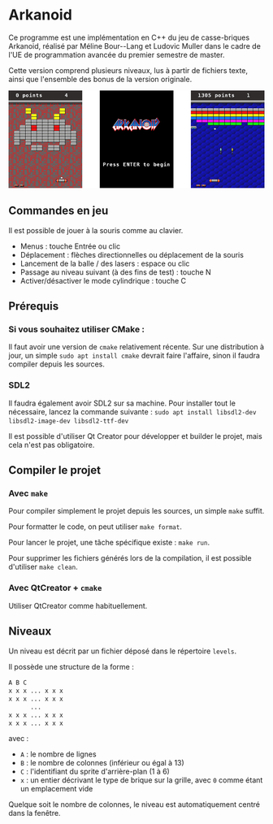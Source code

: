 Arkanoid
========

Ce programme est une implémentation en C++ du jeu de casse-briques Arkanoid,
réalisé par Méline Bour--Lang et Ludovic Muller dans le cadre de l'UE de
programmation avancée du premier semestre de master.

Cette version comprend plusieurs niveaux, lus à partir de fichiers texte, ainsi
que l'ensemble des bonus de la version originale.

![Captures du jeu](./readme.png)

## Commandes en jeu

Il est possible de jouer à la souris comme au clavier.
- Menus : touche Entrée ou clic
- Déplacement : flèches directionnelles ou déplacement de la souris
- Lancement de la balle / des lasers : espace ou clic
- Passage au niveau suivant (à des fins de test) : touche N
- Activer/désactiver le mode cylindrique : touche C

## Prérequis

### Si vous souhaitez utiliser CMake :
Il faut avoir une version de `cmake` relativement récente.
Sur une distribution à jour, un simple `sudo apt install cmake` devrait faire
l'affaire, sinon il faudra compiler depuis les sources.

### SDL2

Il faudra également avoir SDL2 sur sa machine. Pour installer tout le
nécessaire, lancez la commande suivante :
`sudo apt install libsdl2-dev libsdl2-image-dev libsdl2-ttf-dev`

Il est possible d'utiliser Qt Creator pour développer et builder le projet,
mais cela n'est pas obligatoire.

## Compiler le projet

### Avec `make`

Pour compiler simplement le projet depuis les sources, un simple `make` suffit.

Pour formatter le code, on peut utiliser `make format`.

Pour lancer le projet, une tâche spécifique existe : `make run`.

Pour supprimer les fichiers générés lors de la compilation, il est possible
d'utiliser `make clean`.

### Avec QtCreator + `cmake`

Utiliser QtCreator comme habituellement.

## Niveaux

Un niveau est décrit par un fichier déposé dans le répertoire `levels`.

Il possède une structure de la forme :

```
A B C
x x x ... x x x
x x x ... x x x
      ...
x x x ... x x x
x x x ... x x x
```

avec :
  - `A` : le nombre de lignes
  - `B` : le nombre de colonnes (inférieur ou égal à 13)
  - `C` : l'identifiant du sprite d'arrière-plan (1 à 6)
  - `x` : un entier décrivant le type de brique sur la grille,
    avec `0` comme étant un emplacement vide

Quelque soit le nombre de colonnes, le niveau est automatiquement centré dans la
fenêtre.
